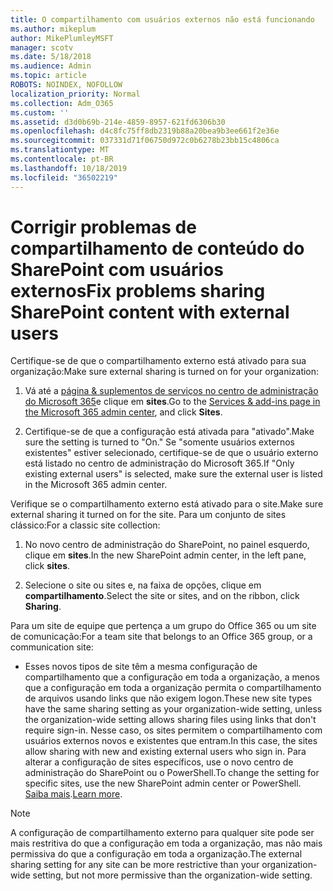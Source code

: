 ```yaml
---
title: O compartilhamento com usuários externos não está funcionando
ms.author: mikeplum
author: MikePlumleyMSFT
manager: scotv
ms.date: 5/18/2018
ms.audience: Admin
ms.topic: article
ROBOTS: NOINDEX, NOFOLLOW
localization_priority: Normal
ms.collection: Adm_O365
ms.custom: ''
ms.assetid: d3d0b69b-214e-4859-8957-621fd6306b30
ms.openlocfilehash: d4c8fc75ff8db2319b88a20bea9b3ee661f2e36e
ms.sourcegitcommit: 037331d71f06750d972c0b6278b23bb15c4806ca
ms.translationtype: MT
ms.contentlocale: pt-BR
ms.lasthandoff: 10/18/2019
ms.locfileid: "36502219"
---
```

# <a name="fix-problems-sharing-sharepoint-content-with-external-users"></a><span data-ttu-id="21720-102">Corrigir problemas de compartilhamento de conteúdo do SharePoint com usuários externos</span><span class="sxs-lookup"><span data-stu-id="21720-102">Fix problems sharing SharePoint content with external users</span></span>

<span data-ttu-id="21720-103">Certifique-se de que o compartilhamento externo está ativado para sua organização:</span><span class="sxs-lookup"><span data-stu-id="21720-103">Make sure external sharing is turned on for your organization:</span></span>
  
1. <span data-ttu-id="21720-104">Vá até a [página &amp; suplementos de serviços no centro de administração do Microsoft 365](https://portal.office.com/adminportal/home#/Settings/ServicesAndAddIns)e clique em **sites**.</span><span class="sxs-lookup"><span data-stu-id="21720-104">Go to the [Services &amp; add-ins page in the Microsoft 365 admin center](https://portal.office.com/adminportal/home#/Settings/ServicesAndAddIns), and click **Sites**.</span></span>
    
2. <span data-ttu-id="21720-105">Certifique-se de que a configuração está ativada para "ativado".</span><span class="sxs-lookup"><span data-stu-id="21720-105">Make sure the setting is turned to "On."</span></span> <span data-ttu-id="21720-106">Se "somente usuários externos existentes" estiver selecionado, certifique-se de que o usuário externo está listado no centro de administração do Microsoft 365.</span><span class="sxs-lookup"><span data-stu-id="21720-106">If "Only existing external users" is selected, make sure the external user is listed in the Microsoft 365 admin center.</span></span>
    
<span data-ttu-id="21720-107">Verifique se o compartilhamento externo está ativado para o site.</span><span class="sxs-lookup"><span data-stu-id="21720-107">Make sure external sharing it turned on for the site.</span></span> <span data-ttu-id="21720-108">Para um conjunto de sites clássico:</span><span class="sxs-lookup"><span data-stu-id="21720-108">For a classic site collection:</span></span>
  
1. <span data-ttu-id="21720-109">No novo centro de administração do SharePoint, no painel esquerdo, clique em **sites**.</span><span class="sxs-lookup"><span data-stu-id="21720-109">In the new SharePoint admin center, in the left pane, click **sites**.</span></span>
    
2. <span data-ttu-id="21720-110">Selecione o site ou sites e, na faixa de opções, clique em **compartilhamento**.</span><span class="sxs-lookup"><span data-stu-id="21720-110">Select the site or sites, and on the ribbon, click **Sharing**.</span></span>
    
<span data-ttu-id="21720-111">Para um site de equipe que pertença a um grupo do Office 365 ou um site de comunicação:</span><span class="sxs-lookup"><span data-stu-id="21720-111">For a team site that belongs to an Office 365 group, or a communication site:</span></span>
  
- <span data-ttu-id="21720-112">Esses novos tipos de site têm a mesma configuração de compartilhamento que a configuração em toda a organização, a menos que a configuração em toda a organização permita o compartilhamento de arquivos usando links que não exigem logon.</span><span class="sxs-lookup"><span data-stu-id="21720-112">These new site types have the same sharing setting as your organization-wide setting, unless the organization-wide setting allows sharing files using links that don't require sign-in.</span></span> <span data-ttu-id="21720-113">Nesse caso, os sites permitem o compartilhamento com usuários externos novos e existentes que entram.</span><span class="sxs-lookup"><span data-stu-id="21720-113">In this case, the sites allow sharing with new and existing external users who sign in.</span></span> <span data-ttu-id="21720-114">Para alterar a configuração de sites específicos, use o novo centro de administração do SharePoint ou o PowerShell.</span><span class="sxs-lookup"><span data-stu-id="21720-114">To change the setting for specific sites, use the new SharePoint admin center or PowerShell.</span></span> <span data-ttu-id="21720-115">[Saiba mais](https://go.microsoft.com/fwlink/?linkid=871863).</span><span class="sxs-lookup"><span data-stu-id="21720-115">[Learn more](https://go.microsoft.com/fwlink/?linkid=871863).</span></span>
    
> [!NOTE]
> <span data-ttu-id="21720-116">A configuração de compartilhamento externo para qualquer site pode ser mais restritiva do que a configuração em toda a organização, mas não mais permissiva do que a configuração em toda a organização.</span><span class="sxs-lookup"><span data-stu-id="21720-116">The external sharing setting for any site can be more restrictive than your organization-wide setting, but not more permissive than the organization-wide setting.</span></span> 
  

